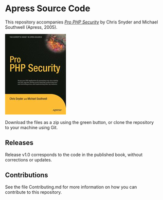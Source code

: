 # Apress Source Code

This repository accompanies [*Pro PHP Security*](http://www.apress.com/9781590595084) by Chris Snyder and Michael Southwell (Apress, 2005).

![Cover image](9781590595084.jpg)

Download the files as a zip using the green button, or clone the repository to your machine using Git.

## Releases

Release v1.0 corresponds to the code in the published book, without corrections or updates.

## Contributions

See the file Contributing.md for more information on how you can contribute to this repository.
